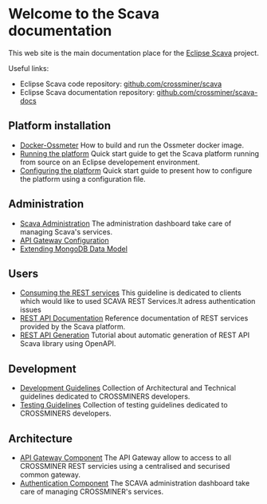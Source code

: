
# Welcome to the Scava documentation

This web site is the main documentation place for the [Eclipse Scava](https://projects.eclipse.org/projects/technology.scava) project.

Useful links:

* Eclipse Scava code repository: [github.com/crossminer/scava](https://github.com/crossminer/scava)
* Eclipse Scava documentation repository: [github.com/crossminer/scava-docs](https://github.com/crossminer/scava-docs)

## Platform installation

* [Docker-Ossmeter](deploy/Docker-Ossmeter) How to build and run the Ossmeter docker image.
* [Running the platform](deploy/Running-the-platform) Quick start guide to get the Scava platform running from source on an Eclipse developement environment.
* [Configuring the platform](deploy/Platform-configuration) Quick start guide to present how to configure the platform using a configuration file.

## Administration

* [Scava Administration](admin/SCAVA-Administration) The administration dashboard take care of managing Scava's services.
* [API Gateway Configuration](admin/API-Gateway-Configuration)
* [Extending MongoDB Data Model](admin/Extend-MongoDB-Data-Model)

## Users

* [Consuming the REST services](users/Consuming-REST-services) This guideline is dedicated to clients which would like to used SCAVA REST Services.It adress authentication issues
* [REST API Documentation](users/REST-API-Documentation) Reference documentation of REST services provided by the Scava platform.
* [REST API Generation](users/REST-API-Generation) Tutorial about automatic generation of REST API Scava library using OpenAPI.

## Development

* [Development Guidelines](development/Development-Guidelines) Collection of Architectural and Technical guidelines dedicated to CROSSMINERS developers.
* [Testing Guidelines](development/Testing-Guidelines) Collection of testing guidelines dedicated to CROSSMINERS developers.

## Architecture

* [API Gateway Component](architecture/API-Gateway-Component) The API Gateway allow to access to all CROSSMINER REST servicies using a centralised and securised common gateway.
* [Authentication Component](architecture/Authentication-Component) The SCAVA administration dashboard take care of managing CROSSMINER's services.
